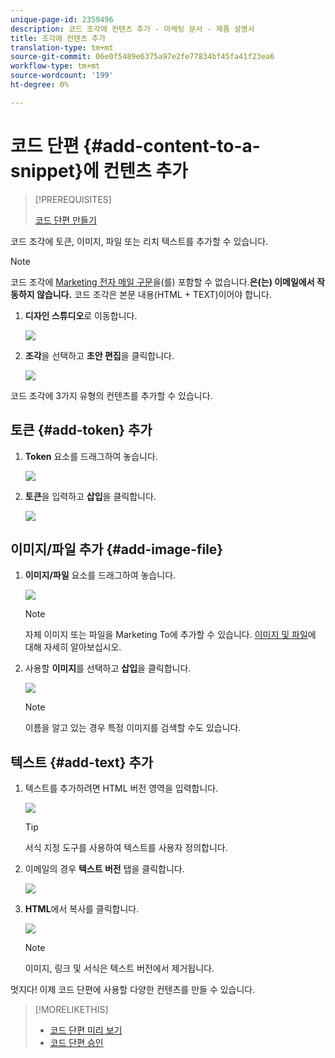 ```yaml
---
unique-page-id: 2359496
description: 코드 조각에 컨텐츠 추가 - 마케팅 문서 - 제품 설명서
title: 조각에 컨텐츠 추가
translation-type: tm+mt
source-git-commit: 06e0f5489e6375a97e2fe77834bf45fa41f23ea6
workflow-type: tm+mt
source-wordcount: '199'
ht-degree: 0%

---
```



# 코드 단편 {#add-content-to-a-snippet}에 컨텐츠 추가

>[!PREREQUISITES]
>
>[코드 단편 만들기](/help/marketo/product-docs/personalization/segmentation-and-snippets/snippets/create-a-snippet.md)

코드 조각에 토큰, 이미지, 파일 또는 리치 텍스트를 추가할 수 있습니다.

>[!NOTE]
>
>코드 조각에 [Marketing 전자 메일 구문](/help/marketo/product-docs/email-marketing/general/email-editor-2/email-template-syntax.md)을(를) 포함할 수 없습니다.**은(는) 이메일에서 작동하지 않습니다.** 코드 조각은 본문 내용(HTML + TEXT)이어야 합니다.

1. **디자인 스튜디오**&#x200B;로 이동합니다.

   ![](assets/designstudio-2.png)

1. **조각**&#x200B;을 선택하고 **초안 편집**&#x200B;을 클릭합니다.

   ![](assets/image2014-9-16-9-3a34-3a58.png)

코드 조각에 3가지 유형의 컨텐츠를 추가할 수 있습니다.

## 토큰 {#add-token} 추가

1. **Token** 요소를 드래그하여 놓습니다.

   ![](assets/image2014-9-16-9-3a35-3a8.png)

1. **토큰**&#x200B;을 입력하고 **삽입**&#x200B;을 클릭합니다.

   ![](assets/image2014-9-16-9-3a35-3a16.png)

## 이미지/파일 추가 {#add-image-file}

1. **이미지/파일** 요소를 드래그하여 놓습니다.

   ![](assets/image2014-9-16-9-3a35-3a25.png)

   >[!NOTE]
   >
   >자체 이미지 또는 파일을 Marketing To에 추가할 수 있습니다. [이미지 및 파일](/help/marketo/product-docs/demand-generation/images-and-files/add-images-and-files-to-marketo.md)에 대해 자세히 알아보십시오.

1. 사용할 **이미지**&#x200B;를 선택하고 **삽입**&#x200B;을 클릭합니다.

   ![](assets/image2014-9-16-9-3a35-3a33.png)

   >[!NOTE]
   >
   >이름을 알고 있는 경우 특정 이미지를 검색할 수도 있습니다.

## 텍스트 {#add-text} 추가

1. 텍스트를 추가하려면 HTML 버전 영역을 입력합니다.

   ![](assets/image2014-9-16-9-3a35-3a43.png)

   >[!TIP]
   >
   >서식 지정 도구를 사용하여 텍스트를 사용자 정의합니다.

1. 이메일의 경우 **텍스트 버전** 탭을 클릭합니다.

   ![](assets/image2014-9-16-9-3a35-3a51.png)

1. **HTML**&#x200B;에서 복사를 클릭합니다.

   ![](assets/image2014-9-16-9-3a35-3a59.png)

   >[!NOTE]
   >
   >이미지, 링크 및 서식은 텍스트 버전에서 제거됩니다.

멋지다! 이제 코드 단편에 사용할 다양한 컨텐츠를 만들 수 있습니다.

>[!MORELIKETHIS]
>
>* [코드 단편 미리 보기](/help/marketo/product-docs/personalization/segmentation-and-snippets/snippets/preview-a-snippet.md)
>* [코드 단편 승인](/help/marketo/product-docs/personalization/segmentation-and-snippets/snippets/approve-a-snippet.md)

